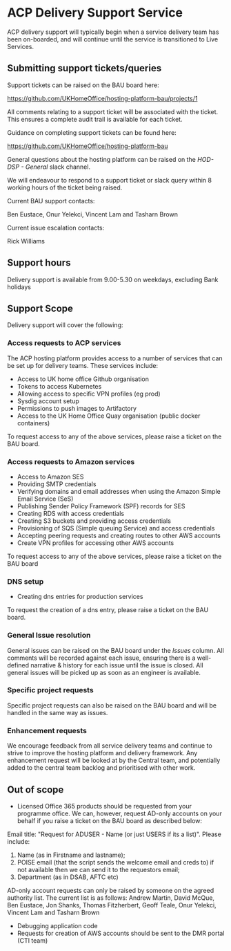 # ACP Delivery Support Service

ACP delivery support will typically begin when a service delivery team has been on-boarded, and will continue until the service is transitioned to Live Services.

## Submitting support tickets/queries

Support tickets can be raised on the BAU board here:

 https://github.com/UKHomeOffice/hosting-platform-bau/projects/1

All comments relating to a support ticket will be associated with the ticket. This ensures a complete audit trail is available for each ticket.

Guidance on completing support tickets can be found here:

https://github.com/UKHomeOffice/hosting-platform-bau

General questions about the hosting platform can be raised on the _HOD-DSP - General_ slack channel.

We will endeavour to respond to a support ticket or slack query within 8 working hours of the ticket being raised.

Current BAU support contacts:

Ben Eustace, Onur Yelekci, Vincent Lam and Tasharn Brown

Current issue escalation contacts:

Rick Williams

## Support hours

Delivery support is available from 9.00-5.30 on weekdays, excluding Bank holidays

## Support Scope

Delivery support will cover the following:

### Access requests to ACP services

The ACP hosting platform provides access to a number of services that can be set up for delivery teams. These services include:

* Access to UK home office Github organisation
* Tokens to access Kubernetes
* Allowing access to specific VPN profiles (eg prod)
* Sysdig account setup
* Permissions to push images to Artifactory
* Access to the UK Home Office Quay organisation (public docker containers)

To request access to any of the above services, please raise a ticket on the BAU board.

### Access requests to Amazon services

* Access to Amazon SES
* Providing SMTP credentials
* Verifying domains and email addresses when using the Amazon Simple Email Service (SeS)
* Publishing Sender Policy Framework (SPF) records for SES
* Creating RDS with access credentials
* Creating S3 buckets and providing  access credentials
* Provisioning of SQS (Simple queuing Service) and access credentials
* Accepting peering requests and creating routes to other AWS accounts
* Create VPN profiles for accessing other AWS accounts

To request access to any of the above services, please raise a ticket on the BAU board

### DNS setup

* Creating dns entries for production services

To request the creation of a dns entry, please raise a ticket on the BAU board.

### General Issue resolution

General issues can be raised on the BAU board under the _Issues_ column. All comments will be recorded against each issue, ensuring there is a well-defined narrative & history for each issue until the issue is closed.
All general issues will be picked up as soon as an engineer is available.

### Specific project requests

Specific project requests can also be raised on the BAU board and will be handled in the same way as issues.

### Enhancement requests

We encourage feedback from all service delivery teams and continue to strive to improve the hosting platform and delivery framework. Any  enhancement request will be looked at by the Central team, and potentially added to the central team backlog and prioritised with other work.

## Out of scope

* Licensed Office 365 products should be requested from your programme office. We can, however, request AD-only accounts on your behalf if you raise a ticket on the BAU board as described below:

Email title: "Request for ADUSER - Name (or just USERS if its a list)". Please include: 

1. Name (as in Firstname and lastname);
2. POISE email (that the script sends the welcome email and creds to) if not available then we can send it to the requestors email;
3. Department (as in DSAB, AFTC etc)

AD-only account requests can only be raised by someone on the agreed authority list. The current list is as follows:
Andrew Martin, David McQue, Ben Eustace, Jon Shanks, Thomas Fitzherbert, Geoff Teale, Onur Yelekci, Vincent Lam and Tasharn Brown

* Debugging application code
* Requests for creation of AWS accounts should be sent to the DMR portal (CTI team)

